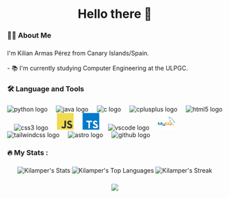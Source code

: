 <!-- <div align="center">
  <img height="150" src="https://camo.githubusercontent.com/62da68eb62b1e5f175f7d1f0191dd89a653d7908feb22d37d4a0ab07365d6791/68747470733a2f2f6d656469612e67697068792e636f6d2f6d656469612f4d3967624264396e6244724f5475314d71782f67697068792e676966"  />
</div>

### -->

<h1 align="center">Hello there 👋</h1>

###

<h3 align="left">👨‍💻  About Me</h3>

###

<p align="left">I'm Kilian Armas Pérez from Canary Islands/Spain.<br><br>- 📚 I'm currently studying Computer Engineering at the ULPGC.</p>

###

<h3 align="left">🛠 Language and Tools</h3>

###

<div align="left">
  <img src="https://cdn.jsdelivr.net/gh/devicons/devicon/icons/python/python-original.svg" height="40" alt="python logo" title="Python" />
  <img width="12" />
  <img src="https://cdn.jsdelivr.net/gh/devicons/devicon/icons/java/java-original.svg" height="40" alt="java logo" title="Java" />
  <img width="12" />
  <img src="https://cdn.jsdelivr.net/gh/devicons/devicon/icons/c/c-original.svg" height="40" alt="c logo" title="C" />
  <img width="12" />
  <img src="https://cdn.jsdelivr.net/gh/devicons/devicon/icons/cplusplus/cplusplus-original.svg" height="40" alt="cplusplus logo" title="C++" />
  <img width="12" />
  <img src="https://cdn.jsdelivr.net/gh/devicons/devicon/icons/html5/html5-original.svg" height="40" alt="html5 logo" title="HTML5" />
  <img width="12" />
  <img src="https://cdn.jsdelivr.net/gh/devicons/devicon/icons/css3/css3-original.svg" height="40" alt="css3 logo" title="CSS3" />
  <img width="12" />
  <img src="https://raw.githubusercontent.com/devicons/devicon/master/icons/javascript/javascript-original.svg" alt="javascript" height="40" title="JavaScript"/>
  <img width="12" />
  <img src="https://raw.githubusercontent.com/devicons/devicon/master/icons/typescript/typescript-original.svg" alt="typescript" height="40" title="TypeScript"/>
  <img width="12" />
  <img src="https://cdn.jsdelivr.net/gh/devicons/devicon/icons/vscode/vscode-original.svg" height="40" alt="vscode logo" title="VS Code" />
  <img width="12" />
  <!--
  <img src="https://cdn.jsdelivr.net/gh/devicons/devicon/icons/pycharm/pycharm-original.svg" height="40" alt="pycharm logo"  />
  <img width="12" />
  <img src="https://cdn.jsdelivr.net/gh/devicons/devicon/icons/intellij/intellij-original.svg" height="40" alt="intellij logo"  />
  <img width="12" />
  <img src="https://cdn.jsdelivr.net/gh/devicons/devicon/icons/webstorm/webstorm-original.svg" height="40" alt="webstorm logo"  />
  <img width="12" />
  -->
  <img src="https://raw.githubusercontent.com/devicons/devicon/master/icons/mysql/mysql-original-wordmark.svg" height="40" alt="mysql" title="MySQL" />
  <img width="12" />
  <img src="https://cdn.simpleicons.org/tailwindcss/06B6D4" height="40" alt="tailwindcss logo" title="Tailwind CSS" />
  <img width="12" />
  <img src="https://cdn.simpleicons.org/astro/FF5D01" height="40" alt="astro logo" title="Astro" />
  <img width="12" />
  <img src="https://cdn.jsdelivr.net/gh/devicons/devicon/icons/github/github-original.svg" height="40" alt="github logo" title="GitHub" />
</div>

###

###

<h3 align="left">🔥   My Stats :</h3>

###

<div align="center">

![Kilamper's Stats](https://github-readme-stats.vercel.app/api?username=Kilamper&theme=discord_old_blurple&show_icons=true&hide_border=true&count_private=true)
![Kilamper's Top Languages](https://github-readme-stats.vercel.app/api/top-langs/?username=Kilamper&theme=discord_old_blurple&show_icons=true&hide_border=true&layout=compact&langs_count=8)
![Kilamper's Streak](https://github-readme-streak-stats.herokuapp.com/?user=Kilamper&theme=discord_old_blurple&hide_border=true)

</div>

###

<div align="center">
  <img src="https://visitor-badge.laobi.icu/badge?page_id=Kilamper.Kilamper&"  />
</div>

###
